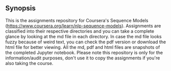 ## Synopsis

This is the assignments repository for Coursera's Sequence Models (https://www.coursera.org/learn/nlp-sequence-models). Assignments are classified into their respective directories and you can take a complete glance by looking at the md file in each directory. In case the md file looks fuzzy because of weird text, you can check the pdf version or download the html file for better viewing. All the md, pdf and html files are snapshots of the completed Jupyter notebook. Please note this repository is only for the information/audit purposes, don't use it to copy the assignments if you're also taking the course.